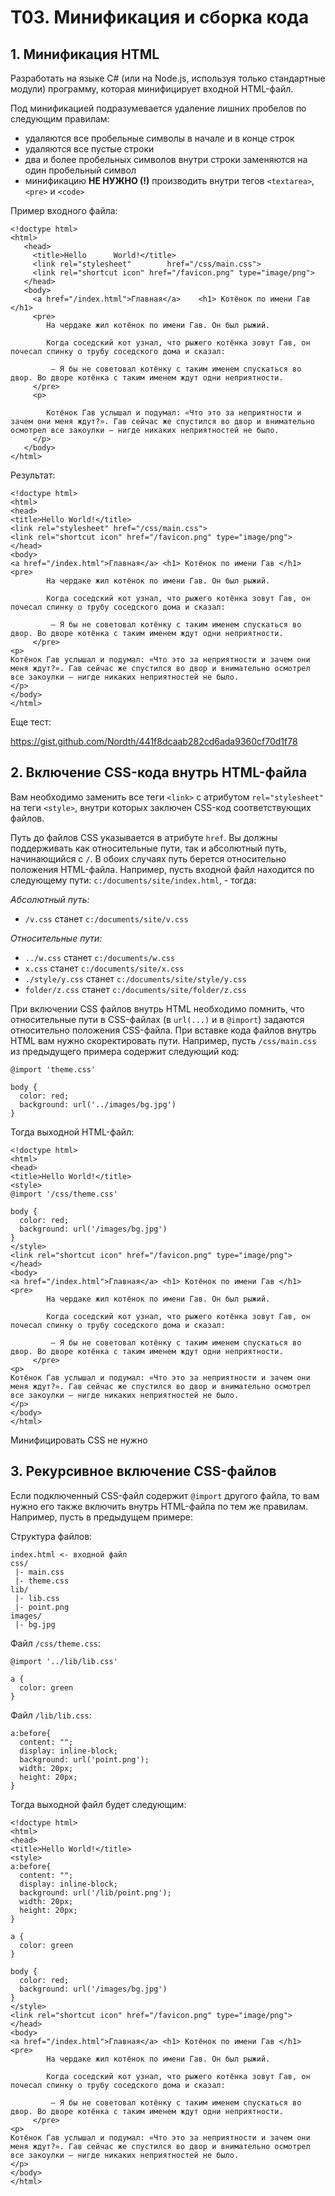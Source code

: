 # T03. Минификация и сборка кода
## 1.  Минификация HTML
Разработать на языке C# (или на Node.js, используя только стандартные модули) программу, которая минифицирует входной HTML-файл.

Под минификацией подразумевается удаление лишних пробелов по следующим правилам:
- удаляются все пробельные символы в начале и в конце строк
- удаляются все пустые строки
- два и более пробельных символов внутри строки заменяются на один пробельный символ
- минификацию __НЕ НУЖНО (!)__ производить внутри тегов `<textarea>`, `<pre>` и `<code>`

Пример входного файла:

```
<!doctype html>
<html>
   <head>
     <title>Hello      World!</title>
     <link rel="stylesheet"        href="/css/main.css">
     <link rel="shortcut icon" href="/favicon.png" type="image/png">
   </head>
   <body>                
     <a href="/index.html">Главная</a>    <h1> Котёнок по имени Гав  </h1>
     <pre>
        На чердаке жил котёнок по имени Гав. Он был рыжий. 
        
        Когда соседский кот узнал, что рыжего котёнка зовут Гав, он почесал спинку о трубу соседского дома и сказал:
        
         — Я бы не советовал котёнку с таким именем спускаться во двор. Во дворе котёнка с таким именем ждут одни неприятности.   
     </pre>
     <p>
         
        Котёнок Гав услышал и подумал: «Что это за неприятности и зачем они меня ждут?». Гав сейчас же спустился во двор и внимательно осмотрел все закоулки — нигде никаких неприятностей не было.     
     </p>
   </body>
</html>
```

Результат:


```
<!doctype html>
<html>
<head>
<title>Hello World!</title>
<link rel="stylesheet" href="/css/main.css">
<link rel="shortcut icon" href="/favicon.png" type="image/png">
</head>
<body>
<a href="/index.html">Главная</a> <h1> Котёнок по имени Гав </h1>
<pre>
        На чердаке жил котёнок по имени Гав. Он был рыжий. 
        
        Когда соседский кот узнал, что рыжего котёнка зовут Гав, он почесал спинку о трубу соседского дома и сказал:
        
         — Я бы не советовал котёнку с таким именем спускаться во двор. Во дворе котёнка с таким именем ждут одни неприятности.   
     </pre>
<p>
Котёнок Гав услышал и подумал: «Что это за неприятности и зачем они меня ждут?». Гав сейчас же спустился во двор и внимательно осмотрел все закоулки — нигде никаких неприятностей не было.
</p>
</body>
</html>
```

Еще тест:

https://gist.github.com/Nordth/441f8dcaab282cd6ada9360cf70d1f78

## 2. Включение CSS-кода внутрь HTML-файла

Вам необходимо заменить все теги `<link>` с атрибутом `rel="stylesheet"` на теги `<style>`, внутри которых заключен CSS-код соответствующих файлов. 

Путь до файлов CSS указывается в атрибуте `href`. Вы должны поддерживать как относительные пути, так и абсолютный путь, начинающийся с `/`. В обоих случаях путь берется относительно положения HTML-файла. Например, пусть входной файл находится по следующему пути: `c:/documents/site/index.html`, - тогда:

_Абсолютный путь:_

- `/v.css` станет `c:/documents/site/v.css` 

_Относительные пути:_

- `../w.css` станет  `c:/documents/w.css`
- `x.css` станет `c:/documents/site/x.css`
- `./style/y.css` станет `c:/documents/site/style/y.css`
- `folder/z.css` станет `c:/documents/site/folder/z.css`

При включении CSS файлов внутрь HTML необходимо помнить, что относительные пути в CSS-файлах (в `url(...)` и в `@import`) задаются относительно положения CSS-файла. При вставке кода файлов внутрь HTML вам нужно скоректировать пути. Например, пусть `/css/main.css` из предыдущего примера содержит следующий код:

```
@import 'theme.css'

body {
  color: red;
  background: url('../images/bg.jpg')
}

```

Тогда выходной HTML-файл:

```
<!doctype html>
<html>
<head>
<title>Hello World!</title>
<style>
@import '/css/theme.css'

body {
  color: red;
  background: url('/images/bg.jpg')
}
</style>
<link rel="shortcut icon" href="/favicon.png" type="image/png">
</head>
<body>
<a href="/index.html">Главная</a> <h1> Котёнок по имени Гав </h1>
<pre>
        На чердаке жил котёнок по имени Гав. Он был рыжий. 
        
        Когда соседский кот узнал, что рыжего котёнка зовут Гав, он почесал спинку о трубу соседского дома и сказал:
        
         — Я бы не советовал котёнку с таким именем спускаться во двор. Во дворе котёнка с таким именем ждут одни неприятности.   
     </pre>
<p>
Котёнок Гав услышал и подумал: «Что это за неприятности и зачем они меня ждут?». Гав сейчас же спустился во двор и внимательно осмотрел все закоулки — нигде никаких неприятностей не было.
</p>
</body>
</html>
```

Минифицировать CSS не нужно

## 3. Рекурсивное включение CSS-файлов

Если подключенный CSS-файл содержит `@import` другого файла, то вам нужно его также включить внутрь HTML-файла по тем же правилам. Например, пусть в предыдущем примере:

Структура файлов:
```
index.html <- входной файл
css/
 |- main.css
 |- theme.css
lib/
 |- lib.css
 |- point.png
images/
 |- bg.jpg
```


Файл `/css/theme.css`:

```
@import '../lib/lib.css'

a {
  color: green
}
```

Файл `/lib/lib.css`:

```
a:before{
  content: "";
  display: inline-block;
  background: url('point.png');
  width: 20px;
  height: 20px;
}
```

Тогда выходной файл будет следующим:

```
<!doctype html>
<html>
<head>
<title>Hello World!</title>
<style>
a:before{
  content: "";
  display: inline-block;
  background: url('/lib/point.png');
  width: 20px;
  height: 20px;
}

a {
  color: green
}

body {
  color: red;
  background: url('/images/bg.jpg')
}
</style>
<link rel="shortcut icon" href="/favicon.png" type="image/png">
</head>
<body>
<a href="/index.html">Главная</a> <h1> Котёнок по имени Гав </h1>
<pre>
        На чердаке жил котёнок по имени Гав. Он был рыжий. 
        
        Когда соседский кот узнал, что рыжего котёнка зовут Гав, он почесал спинку о трубу соседского дома и сказал:
        
         — Я бы не советовал котёнку с таким именем спускаться во двор. Во дворе котёнка с таким именем ждут одни неприятности.   
     </pre>
<p>
Котёнок Гав услышал и подумал: «Что это за неприятности и зачем они меня ждут?». Гав сейчас же спустился во двор и внимательно осмотрел все закоулки — нигде никаких неприятностей не было.
</p>
</body>
</html>
```
